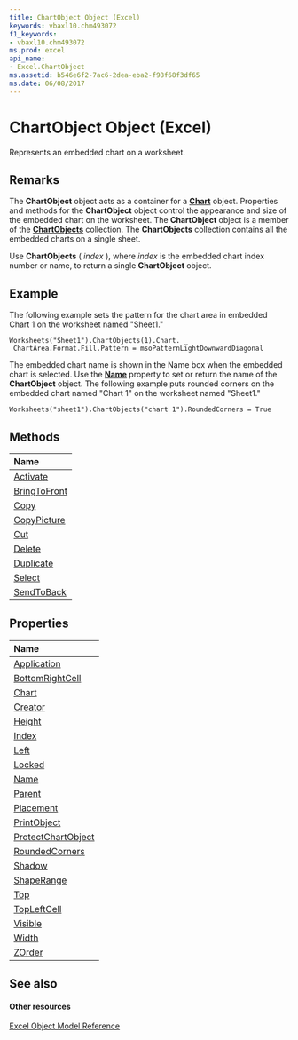 ```yaml
---
title: ChartObject Object (Excel)
keywords: vbaxl10.chm493072
f1_keywords:
- vbaxl10.chm493072
ms.prod: excel
api_name:
- Excel.ChartObject
ms.assetid: b546e6f2-7ac6-2dea-eba2-f98f68f3df65
ms.date: 06/08/2017
---
```



# ChartObject Object (Excel)

Represents an embedded chart on a worksheet.


## Remarks

The **ChartObject** object acts as a container for a **[Chart](chart-object-excel.md)** object. Properties and methods for the **ChartObject** object control the appearance and size of the embedded chart on the worksheet. The **ChartObject** object is a member of the **[ChartObjects](chartobjects-object-excel.md)** collection. The **ChartObjects** collection contains all the embedded charts on a single sheet.

Use **ChartObjects** ( _index_ ), where _index_ is the embedded chart index number or name, to return a single **ChartObject** object.


## Example

The following example sets the pattern for the chart area in embedded Chart 1 on the worksheet named "Sheet1."


```
Worksheets("Sheet1").ChartObjects(1).Chart. _ 
 ChartArea.Format.Fill.Pattern = msoPatternLightDownwardDiagonal
```

The embedded chart name is shown in the Name box when the embedded chart is selected. Use the **[Name](chartobject-name-property-excel.md)** property to set or return the name of the **ChartObject** object. The following example puts rounded corners on the embedded chart named "Chart 1" on the worksheet named "Sheet1."




```
Worksheets("sheet1").ChartObjects("chart 1").RoundedCorners = True
```


## Methods



|**Name**|
|:-----|
|[Activate](chartobject-activate-method-excel.md)|
|[BringToFront](chartobject-bringtofront-method-excel.md)|
|[Copy](chartobject-copy-method-excel.md)|
|[CopyPicture](chartobject-copypicture-method-excel.md)|
|[Cut](chartobject-cut-method-excel.md)|
|[Delete](chartobject-delete-method-excel.md)|
|[Duplicate](chartobject-duplicate-method-excel.md)|
|[Select](chartobject-select-method-excel.md)|
|[SendToBack](chartobject-sendtoback-method-excel.md)|

## Properties



|**Name**|
|:-----|
|[Application](chartobject-application-property-excel.md)|
|[BottomRightCell](chartobject-bottomrightcell-property-excel.md)|
|[Chart](chartobject-chart-property-excel.md)|
|[Creator](chartobject-creator-property-excel.md)|
|[Height](chartobject-height-property-excel.md)|
|[Index](chartobject-index-property-excel.md)|
|[Left](chartobject-left-property-excel.md)|
|[Locked](chartobject-locked-property-excel.md)|
|[Name](chartobject-name-property-excel.md)|
|[Parent](chartobject-parent-property-excel.md)|
|[Placement](chartobject-placement-property-excel.md)|
|[PrintObject](chartobject-printobject-property-excel.md)|
|[ProtectChartObject](chartobject-protectchartobject-property-excel.md)|
|[RoundedCorners](chartobject-roundedcorners-property-excel.md)|
|[Shadow](chartobject-shadow-property-excel.md)|
|[ShapeRange](chartobject-shaperange-property-excel.md)|
|[Top](chartobject-top-property-excel.md)|
|[TopLeftCell](chartobject-topleftcell-property-excel.md)|
|[Visible](chartobject-visible-property-excel.md)|
|[Width](chartobject-width-property-excel.md)|
|[ZOrder](chartobject-zorder-property-excel.md)|

## See also


#### Other resources


[Excel Object Model Reference](http://msdn.microsoft.com/library/11ea8598-8a20-92d5-f98b-0da04263bf2c%28Office.15%29.aspx)

